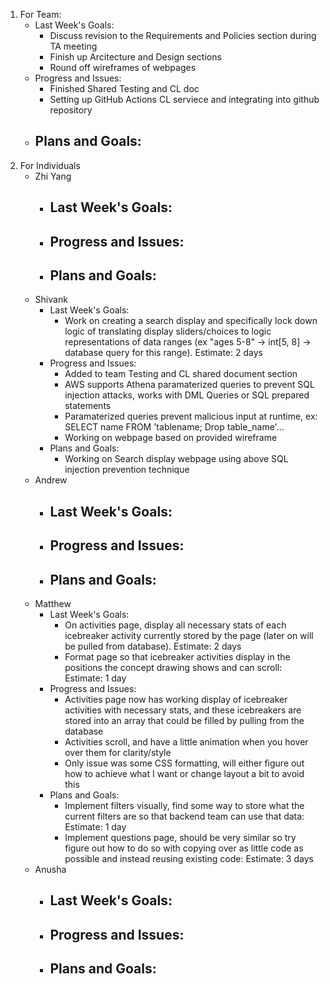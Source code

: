 1. For Team:
   - Last Week's Goals:
       - Discuss revision to the Requirements and Policies section during TA meeting
       - Finish up Arcitecture and Design sections
       - Round off wireframes of webpages
   - Progress and Issues:
       - Finished Shared Testing and CL doc
       - Setting up GitHub Actions CL serviece and integrating into github repository
   - Plans and Goals:
       - 
3. For Individuals
   - Zhi Yang
       - Last Week's Goals:
           - 
       - Progress and Issues:
           - 
       - Plans and Goals:
           - 
   - Shivank
      - Last Week's Goals:
           - Work on creating a search display and specifically lock down logic of translating display sliders/choices to logic representations of data ranges (ex "ages 5-8" -> int[5, 8] -> database query for this range). Estimate: 2 days
       - Progress and Issues:
           - Added to team Testing and CL shared document section
           - AWS supports Athena paramaterized queries to prevent SQL injection attacks, works with DML Queries or SQL prepared statements
           - Paramaterized queries prevent malicious input at runtime, ex: SELECT name FROM 'tablename; Drop table_name'...
           - Working on webpage based on provided wireframe
       - Plans and Goals:
           - Working on Search display webpage using above SQL injection prevention technique
   - Andrew
      - Last Week's Goals:
           - 
       - Progress and Issues:
           - 
       - Plans and Goals:
           - 
   - Matthew
       - Last Week's Goals:
         - On activities page, display all necessary stats of each icebreaker activity currently stored by the page (later on will be pulled from database). Estimate: 2 days
         - Format page so that icebreaker activities display in the positions the concept drawing shows and can scroll: Estimate: 1 day
       - Progress and Issues:
         - Activities page now has working display of icebreaker activities with necessary stats, and these icebreakers are stored into an array that could be filled by pulling from the database
         - Activities scroll, and have a little animation when you hover over them for clarity/style
         - Only issue was some CSS formatting, will either figure out how to achieve what I want or change layout a bit to avoid this
       - Plans and Goals:
         - Implement filters visually, find some way to store what the current filters are so that backend team can use that data: Estimate: 1 day
         - Implement questions page, should be very similar so try figure out how to do so with copying over as little code as possible and instead reusing existing code: Estimate: 3 days
   - Anusha
      - Last Week's Goals:
           - 
       - Progress and Issues:
           - 
       - Plans and Goals:
           - 

